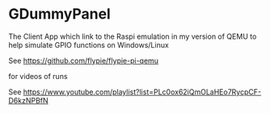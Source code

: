 # GDummyPanel
The Client App which link to the Raspi emulation in my version of QEMU to help simulate GPIO functions on Windows/Linux

See https://github.com/flypie/flypie-pi-qemu

for videos of runs 

See https://www.youtube.com/playlist?list=PLc0ox62iQmOLaHEo7RycpCF-D6kzNPBfN

